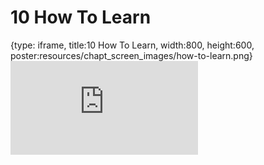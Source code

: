# 10 How To Learn
 
{type: iframe, title:10 How To Learn, width:800, height:600, poster:resources/chapt_screen_images/how-to-learn.png}
![](https://datatrail-jhu.github.io/DataTrail_ReOrg/no_toc/how-to-learn.html)
 

 
